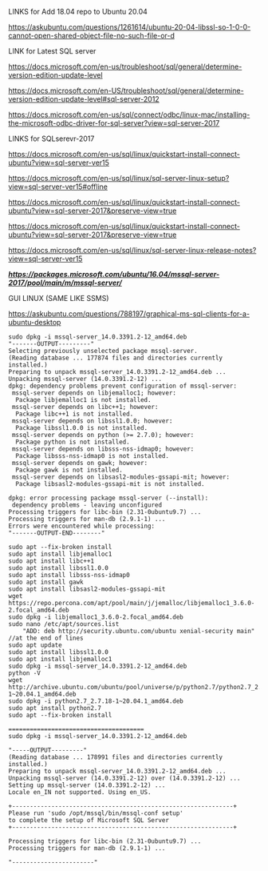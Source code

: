 LINKS for Add 18.04 repo to Ubuntu 20.04 

https://askubuntu.com/questions/1261614/ubuntu-20-04-libssl-so-1-0-0-cannot-open-shared-object-file-no-such-file-or-d

LINK for Latest SQL server 

https://docs.microsoft.com/en-us/troubleshoot/sql/general/determine-version-edition-update-level

https://docs.microsoft.com/en-US/troubleshoot/sql/general/determine-version-edition-update-level#sql-server-2012

https://docs.microsoft.com/en-us/sql/connect/odbc/linux-mac/installing-the-microsoft-odbc-driver-for-sql-server?view=sql-server-2017

LINKS for SQLserevr-2017

https://docs.microsoft.com/en-us/sql/linux/quickstart-install-connect-ubuntu?view=sql-server-ver15

https://docs.microsoft.com/en-us/sql/linux/sql-server-linux-setup?view=sql-server-ver15#offline

https://docs.microsoft.com/en-us/sql/linux/quickstart-install-connect-ubuntu?view=sql-server-2017&preserve-view=true

https://docs.microsoft.com/en-us/sql/linux/quickstart-install-connect-ubuntu?view=sql-server-2017&preserve-view=true

https://docs.microsoft.com/en-us/sql/linux/sql-server-linux-release-notes?view=sql-server-ver15

***https://packages.microsoft.com/ubuntu/16.04/mssql-server-2017/pool/main/m/mssql-server/***

GUI LINUX (SAME LIKE SSMS)

https://askubuntu.com/questions/788197/graphical-ms-sql-clients-for-a-ubuntu-desktop

```
sudo dpkg -i mssql-server_14.0.3391.2-12_amd64.deb
"-------OUTPUT---------"
Selecting previously unselected package mssql-server.
(Reading database ... 177874 files and directories currently installed.)
Preparing to unpack mssql-server_14.0.3391.2-12_amd64.deb ...
Unpacking mssql-server (14.0.3391.2-12) ...
dpkg: dependency problems prevent configuration of mssql-server:
 mssql-server depends on libjemalloc1; however:
  Package libjemalloc1 is not installed.
 mssql-server depends on libc++1; however:
  Package libc++1 is not installed.
 mssql-server depends on libssl1.0.0; however:
  Package libssl1.0.0 is not installed.
 mssql-server depends on python (>= 2.7.0); however:
  Package python is not installed.
 mssql-server depends on libsss-nss-idmap0; however:
  Package libsss-nss-idmap0 is not installed.
 mssql-server depends on gawk; however:
  Package gawk is not installed.
 mssql-server depends on libsasl2-modules-gssapi-mit; however:
  Package libsasl2-modules-gssapi-mit is not installed.

dpkg: error processing package mssql-server (--install):
 dependency problems - leaving unconfigured
Processing triggers for libc-bin (2.31-0ubuntu9.7) ...
Processing triggers for man-db (2.9.1-1) ...
Errors were encountered while processing:
"-------OUTPUT-END--------"

sudo apt --fix-broken install
sudo apt install libjemalloc1
sudo apt install libc++1
sudo apt install libssl1.0.0
sudo apt install libsss-nss-idmap0
sudo apt install gawk
sudo apt install libsasl2-modules-gssapi-mit
wget https://repo.percona.com/apt/pool/main/j/jemalloc/libjemalloc1_3.6.0-2.focal_amd64.deb
sudo dpkg -i libjemalloc1_3.6.0-2.focal_amd64.deb 
sudo nano /etc/apt/sources.list  
	"ADD: deb http://security.ubuntu.com/ubuntu xenial-security main" //at the end of lines
sudo apt update
sudo apt install libssl1.0.0
sudo apt install libjemalloc1
sudo dpkg -i mssql-server_14.0.3391.2-12_amd64.deb 
python -V
wget http://archive.ubuntu.com/ubuntu/pool/universe/p/python2.7/python2.7_2.7.18-1~20.04.1_amd64.deb
sudo dpkg -i python2.7_2.7.18-1~20.04.1_amd64.deb 
sudo apt install python2.7
sudo apt --fix-broken install

======================================
sudo dpkg -i mssql-server_14.0.3391.2-12_amd64.deb 

"-----OUTPUT---------"
(Reading database ... 178991 files and directories currently installed.)
Preparing to unpack mssql-server_14.0.3391.2-12_amd64.deb ...
Unpacking mssql-server (14.0.3391.2-12) over (14.0.3391.2-12) ...
Setting up mssql-server (14.0.3391.2-12) ...
Locale en_IN not supported. Using en_US.

+--------------------------------------------------------------+
Please run 'sudo /opt/mssql/bin/mssql-conf setup'
to complete the setup of Microsoft SQL Server
+--------------------------------------------------------------+

Processing triggers for libc-bin (2.31-0ubuntu9.7) ...
Processing triggers for man-db (2.9.1-1) ...

"-----------------------"

```

